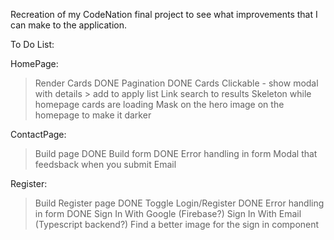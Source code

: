 Recreation of my CodeNation final project to see what improvements that I can make to the application.

To Do List:

HomePage:
> Render Cards DONE
> Pagination DONE
> Cards Clickable - show modal with details > add to apply list
> Link search to results
> Skeleton while homepage cards are loading
> Mask on the hero image on the homepage to make it darker

ContactPage:
> Build page DONE
> Build form DONE
> Error handling in form
> Modal that feedsback when you submit Email

Register:
> Build Register page DONE
> Toggle Login/Register DONE
> Error handling in form DONE
> Sign In With Google (Firebase?)
> Sign In With Email (Typescript backend?)
> Find a better image for the sign in component

